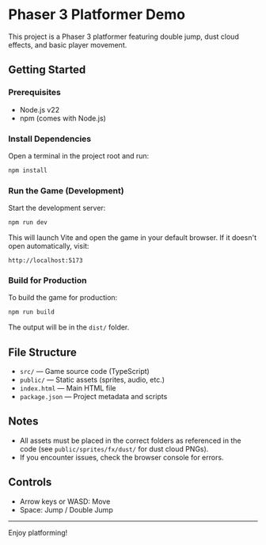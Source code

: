 # Phaser 3 Platformer Demo

This project is a Phaser 3 platformer featuring double jump, dust cloud effects, and basic player movement.

## Getting Started

### Prerequisites
- Node.js v22
- npm (comes with Node.js)

### Install Dependencies

Open a terminal in the project root and run:

```bash
npm install
```

### Run the Game (Development)

Start the development server:

```bash
npm run dev
```

This will launch Vite and open the game in your default browser. If it doesn't open automatically, visit:

```
http://localhost:5173
```

### Build for Production

To build the game for production:

```bash
npm run build
```

The output will be in the `dist/` folder.

## File Structure
- `src/` — Game source code (TypeScript)
- `public/` — Static assets (sprites, audio, etc.)
- `index.html` — Main HTML file
- `package.json` — Project metadata and scripts

## Notes
- All assets must be placed in the correct folders as referenced in the code (see `public/sprites/fx/dust/` for dust cloud PNGs).
- If you encounter issues, check the browser console for errors.

## Controls
- Arrow keys or WASD: Move
- Space: Jump / Double Jump

---

Enjoy platforming!
